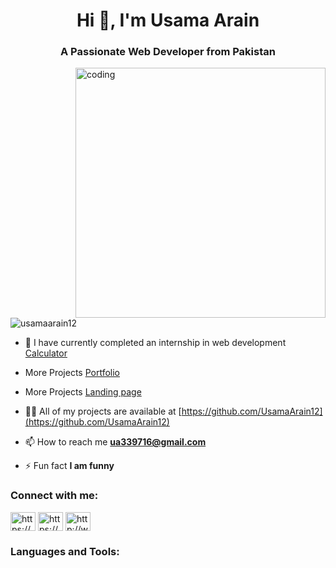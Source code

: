 <h1 align="center">Hi 👋, I'm Usama Arain</h1>
<h3 align="center">A Passionate Web Developer from Pakistan</h3>

<img align="right" alt="coding" width="400" src="https://i.makeagif.com/media/4-05-2022/FvBVst.gif">

<p align="left"> <img src="https://komarev.com/ghpvc/?username=usamaarain12&label=Profile%20views&color=0e75b6&style=flat" alt="usamaarain12" /> </p>

- 🔭 I have currently completed an internship in web development [Calculator](https://usamaarain12.github.io/CodeSoft/)

- More Projects [Portfolio](https://usamaarain12.github.io/CodeSoft1/)

- More Projects [Landing page](https://usamaarain12.github.io/CodeSoft1/)

- 👨‍💻 All of my projects are available at [https://github.com/UsamaArain12](https://github.com/UsamaArain12)

- 📫 How to reach me **ua339716@gmail.com**

- ⚡ Fun fact **I am funny**

<h3 align="left">Connect with me:</h3>
<p align="left">
<a href="https://linkedin.com/in/https://www.linkedin.com/in/muhammad-usama-8a6608299" target="blank"><img align="center" src="https://raw.githubusercontent.com/rahuldkjain/github-profile-readme-generator/master/src/images/icons/Social/linked-in-alt.svg" alt="https://www.linkedin.com/in/muhammad-usama-8a6608299" height="30" width="40" /></a>
<a href="https://instagram.com/https://www.instagram.com/usamaarain879/" target="blank"><img align="center" src="https://raw.githubusercontent.com/rahuldkjain/github-profile-readme-generator/master/src/images/icons/Social/instagram.svg" alt="https://www.instagram.com/usamaarain879/" height="30" width="40" /></a>
<a href="https://www.youtube.com/c/http://www.youtube.com/@theeducatedcoder786_tec" target="blank"><img align="center" src="https://raw.githubusercontent.com/rahuldkjain/github-profile-readme-generator/master/src/images/icons/Social/youtube.svg" alt="http://www.youtube.com/@theeducatedcoder786_tec" height="30" width="40" /></a>
</p>

<h3 align="left">Languages and Tools:</h3>
